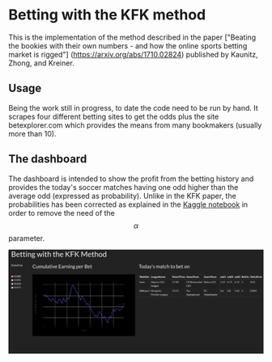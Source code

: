 # Betting with the KFK method
This is the implementation of the method described in the paper
["Beating the bookies with their own numbers - and how the online sports betting market is
rigged"] (https://arxiv.org/abs/1710.02824)
published by Kaunitz, Zhong, and Kreiner.

## Usage
Being the work still in progress, to date the code need to be run by hand. It
scrapes four different betting sites to get the odds plus the site betexplorer.com
which provides the means from many bookmakers (usually more than 10).

## The dashboard
The dashboard is intended to show the profit from the betting history and
provides the today's soccer matches having one odd higher than the average
odd (expressed as probability). Unlike in the KFK paper, the probabilities 
has been corrected as explained in the [Kaggle 
notebook](https://www.kaggle.com/code/corrrado/beat-the-bookie-probability-correction)
in order to remove the need of the $$\alpha$$ parameter.

![Screenshot](dashboard.png)

